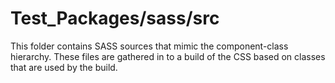 # Test_Packages/sass/src

This folder contains SASS sources that mimic the component-class hierarchy. These files
are gathered in to a build of the CSS based on classes that are used by the build.
